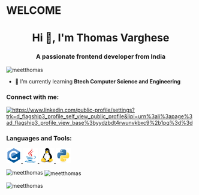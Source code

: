  <h1 align="centre">WELCOME</h1>
<h1 align="center">Hi 👋, I'm Thomas Varghese</h1>
<h3 align="center">A passionate frontend developer from India</h3>

<p align="left"> <img src="https://komarev.com/ghpvc/?username=meetthomas&label=Profile%20views&color=0e75b6&style=flat" alt="meetthomas" /> </p>

- 🌱 I’m currently learning **Btech Computer Science and Engineering**

<h3 align="left">Connect with me:</h3>
<p align="left">
<a href="https://linkedin.com/in/https://www.linkedin.com/public-profile/settings?trk=d_flagship3_profile_self_view_public_profile&lipi=urn%3ali%3apage%3ad_flagship3_profile_view_base%3byydzbdt4rwunvkbxc9%2b1pq%3d%3d" target="blank"><img align="center" src="https://raw.githubusercontent.com/rahuldkjain/github-profile-readme-generator/master/src/images/icons/Social/linked-in-alt.svg" alt="https://www.linkedin.com/public-profile/settings?trk=d_flagship3_profile_self_view_public_profile&lipi=urn%3ali%3apage%3ad_flagship3_profile_view_base%3byydzbdt4rwunvkbxc9%2b1pq%3d%3d" height="30" width="40" /></a>
</p>

<h3 align="left">Languages and Tools:</h3>
<p align="left"> <a href="https://www.cprogramming.com/" target="_blank" rel="noreferrer"> <img src="https://raw.githubusercontent.com/devicons/devicon/master/icons/c/c-original.svg" alt="c" width="40" height="40"/> </a> <a href="https://www.java.com" target="_blank" rel="noreferrer"> <img src="https://raw.githubusercontent.com/devicons/devicon/master/icons/java/java-original.svg" alt="java" width="40" height="40"/> </a> <a href="https://www.linux.org/" target="_blank" rel="noreferrer"> <img src="https://raw.githubusercontent.com/devicons/devicon/master/icons/linux/linux-original.svg" alt="linux" width="40" height="40"/> </a> <a href="https://www.python.org" target="_blank" rel="noreferrer"> <img src="https://raw.githubusercontent.com/devicons/devicon/master/icons/python/python-original.svg" alt="python" width="40" height="40"/> </a> </p>

<p><img align="left" src="https://github-readme-stats.vercel.app/api/top-langs?username=meetthomas&show_icons=true&locale=en&layout=compact" alt="meetthomas" /></p>

<p>&nbsp;<img align="center" src="https://github-readme-stats.vercel.app/api?username=meetthomas&show_icons=true&locale=en" alt="meetthomas" /></p>

<p><img align="center" src="https://github-readme-streak-stats.herokuapp.com/?user=meetthomas&" alt="meetthomas" /></p>
